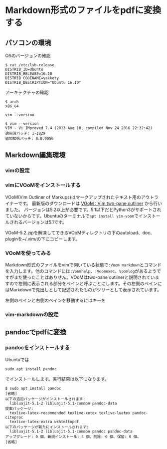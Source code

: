 # Markdown形式のファイルをpdfに変換する

## パソコンの環境

OSのバージョンの確認

~~~
$ cat /etc/lsb-release
DISTRIB_ID=Ubuntu
DISTRIB_RELEASE=16.10
DISTRIB_CODENAME=yakkety
DISTRIB_DESCRIPTION="Ubuntu 16.10"
~~~
アーキテクチャの確認
~~~
$ arch
x86_64
~~~
`vim --version`
~~~
$ vim --version
VIM - Vi IMproved 7.4 (2013 Aug 10, compiled Nov 24 2016 22:32:42)
適用済パッチ: 1-1829
追加拡張パッチ: 8.0.0056
~~~

## Markdown編集環境

### vimの設定

### vimにVOoMをインストールする

VOoM(Vim Outliner of Markups)はマークアップされたテキスト用のアウトライナーです。
最新版のダウンロードは [VOoM : Vim two-pane outliner](http://www.vim.org/scripts/script.php?script_id=2657) から行いました。
バージョンは5.2以上が必要です。5.1以下だとPython3がサポートされていないからです。Ubuntuのターミナルで`apt install vim-voom`でインストールされるバージョンは5.1です。

VOoM-5.2.zipを解凍してできるVOoMディレクトリの下のautoload、doc、pluginを~/.vim/の下にコピーします。

### VOoMを使ってみる
Markdown形式のファイルをvimで開いている状態で`:Voom markdown`とコマンドを入力します。他のコマンドには`:Voomhelp`、`:Voomexec`、`Voomlog`があるようですがまだ使ったことはありせん。VOoMはtwo-pane outlinerと説明されていますので左側に表示される部分をペインと呼ぶことにします。その左側のペインにはMarkdownで見出しとして記述されたものがツリーとして表示されています。

左側のペインと右側のペインを移動するには<tab>キーを

### vim-markdownの設定

## pandocでpdfに変換

### pandocをインストールする
Ubuntuでは
~~~
sudo apt install pandoc
~~~
でインストールします。実行結果は以下になります。
~~~
$ sudo apt install pandoc
[省略]
以下の追加パッケージがインストールされます:
  libluajit-5.1-2 libluajit-5.1-common pandoc-data
提案パッケージ:
  texlive-latex-recommended texlive-xetex texlive-luatex pandoc-citeproc
  texlive-latex-extra wkhtmltopdf
以下のパッケージが新たにインストールされます:
  libluajit-5.1-2 libluajit-5.1-common pandoc pandoc-data
アップグレード: 0 個、新規インストール: 4 個、削除: 0 個、保留: 0 個。
[省略]
~~~

